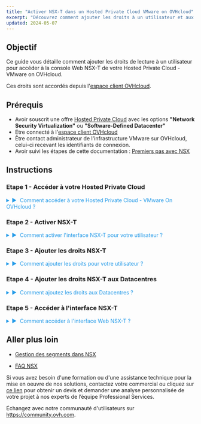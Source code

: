 ```yaml
---
title: "Activer NSX-T dans un Hosted Private Cloud VMware on OVHcloud"
excerpt: "Découvrez comment ajouter les droits à un utilisateur et aux Datacentres pour NSX-T"
updated: 2024-05-07
---
```


<style>
details>summary {
	color:rgb(33, 153, 232) !important;
	cursor: pointer;
}
details>summary::before {
	content:'\25B6';
	padding-right:1ch;
}
details[open]>summary::before {
	content:'\25BC';
}
</style>

## Objectif

Ce guide vous détaille comment ajouter les droits de lecture à un utilisateur pour accéder à la console Web NSX-T de votre Hosted Private Cloud - VMware on OVHcloud.

Ces droits sont accordés depuis l'[espace client OVHcloud](/links/manager).

## Prérequis

- Avoir souscrit une offre [Hosted Private Cloud](https://www.ovhcloud.com/fr/hosted-private-cloud/vmware/) avec les options **"Network Security Virtualization"** ou **"Software-Defined Datacenter"** 
- Etre connecté à l'[espace client OVHcloud](/links/manager)
- Être contact administrateur de l'infrastructure VMware sur OVHcloud, celui-ci recevant les identifiants de connexion.
- Avoir suivi les étapes de cette documentation : [Premiers pas avec NSX](/pages/hosted_private_cloud/hosted_private_cloud_powered_by_vmware/nsx-01-first-steps)

## Instructions

### Etape 1 - Accéder à votre Hosted Private Cloud

<details>

<summary>Comment accéder à votre Hosted Private Cloud - VMware On OVHcloud ?</summary>

Une fois connecté à l'espace client OVHcloud, cliquez sur l'onglet <code class="action">Hosted Private Cloud</code>.
</br></br>
- Lien OVHcloud : https://www.ovh.com/manager/#/dedicated/dedicated_cloud/PCC-XXX > Remplacez le par le nom de vôtre organization privée.

<p><img alt="NSX screenshot" class="thumbnail" src="/images/nsx_user_rights_7.png" loading="lazy"></p>

</details>

### Etape 2 - Activer NSX-T

<details>

<summary>Comment activer l'interface NSX-T pour votre utilisateur ?</summary>

Depuis la page précedente, éditez l'utilisateur avec lequel vous souhaitez accéder à l'interface Web NSX-T : 
</br></br>
<code class="action">VMware</code> > <code class="action">PCC-XX..</code> > <code class="action">Utilisateur</code> > <code class="action">Modifier</code> puis activez le bouton <code class="action">NSX Interface</code>.

<p><img alt="NSX screenshot" class="thumbnail" src="/images/nsx_user_rights_3.png" loading="lazy"></p>
<p><img alt="NSX screenshot" class="thumbnail" src="/images/nsx_user_rights_6.png" loading="lazy"></p>
<p><img alt="NSX screenshot" class="thumbnail" src="/images/nsx_user_rights_1.png" loading="lazy"></p>

</details>

### Etape 3 - Ajouter les droits NSX-T

<details>
<summary>Comment ajouter les droits pour votre utilisateur ?</summary>

Cliquez sur : <code class="action">VMware</code> > <code class="action">PCC-XX-XX-XX-XX</code> > <code class="action">Utilisateur</code> > <code class="action">Modifier</code>.

<p><img alt="NSX screenshot" class="thumbnail" src="/images/nsx_user_rights_7.png" loading="lazy"></p>

</details>


### Etape 4 - Ajouter les droits NSX-T aux Datacentres

<details>
<summary>Comment ajoutez les droits aux Datacentres ?</summary>

Il ne vous reste plus que à modifier les droits de chaque Datacenter souhaité en cliquant sur : <code class="action">VMware</code> > <code class="action">PCC-XX-XX-XX-XX</code> > <code class="action">Utilisateur</code> > <code class="action">Voir / Modifier les droits par DC</code> > <code class="action">Modifier</code>.
</br></br>
Une fenetre s'ouvre alors. Choisissez les droits nécessaires parmi les 3 sections principales > <code class="action">Accès Vsphere</code> / <code class="action">Accès au vmNetwork</code> / <code class="action">Accès aux V(x)Lans</code>.
</br></br>
Les droits suivants sont disponibles : <strong>Operateur</strong> / <strong>Administrateur</strong> / <strong>Aucun</strong> / <strong>Lecture seule</strong>
</br></br>
Uniquement l'accès aux <code class="action">V(x)Lans</code> en <strong>Lecture seule</strong> est necessaire pour accéder à l'interface Web NSX-T.
</br></br>
Choississez <code class="action">Lecture seule</code>.
</br></br>
Si vous voulez faire des modifications dans l'interface Web NSX-T, des droits supplémentaire seront alors nécessaires, tels que <strong>Opérateur</strong> ou <strong>Administrateur</strong>.

<p><img alt="NSX screenshot" class="thumbnail" src="/images/nsx_user_rights_8.png" loading="lazy"></p>

</details>

### Etape 5 - Accéder à l'interface NSX-T

<details>
<summary>Comment accéder à l'interface Web NSX-T ?</summary>

Toujours depuis votre arborescence Hosted Private Cloud, cliquez sur <code class="action">VMware</code> > <code class="action">PCC-XX-XX-XX-XX</code>.
</br></br>
- Lien OVHcloud : https://www.ovh.com/manager/#/dedicated/dedicated_cloud/PCC-XX-XX-XX-XX > Remplacez le par le nom de vôtre organization privée PCC.

<p><img alt="NSX screenshot" class="thumbnail" src="/images/nsx_user_rights_9.png" loading="lazy"></p>
<p><img alt="NSX screenshot" class="thumbnail" src="/images/nsx_user_rights_10.png" loading="lazy"></p>
<p><img alt="NSX screenshot" class="thumbnail" src="/images/nsx_user_rights_11.png" loading="lazy"></p>
<p><img alt="NSX screenshot" class="thumbnail" src="/images/nsx_user_rights_12.png" loading="lazy"></p>

</details>

## Aller plus loin

- [Gestion des segments dans NSX](/pages/hosted_private_cloud/hosted_private_cloud_powered_by_vmware/nsx-02-segment-management)

- [FAQ NSX](/pages/hosted_private_cloud/hosted_private_cloud_powered_by_vmware/nsx-11-faq)

Si vous avez besoin d'une formation ou d'une assistance technique pour la mise en oeuvre de nos solutions, contactez votre commercial ou cliquez sur [ce lien](/links/professional-services) pour obtenir un devis et demander une analyse personnalisée de votre projet à nos experts de l’équipe Professional Services.

Échangez avec notre communauté d'utilisateurs sur <https://community.ovh.com>.
